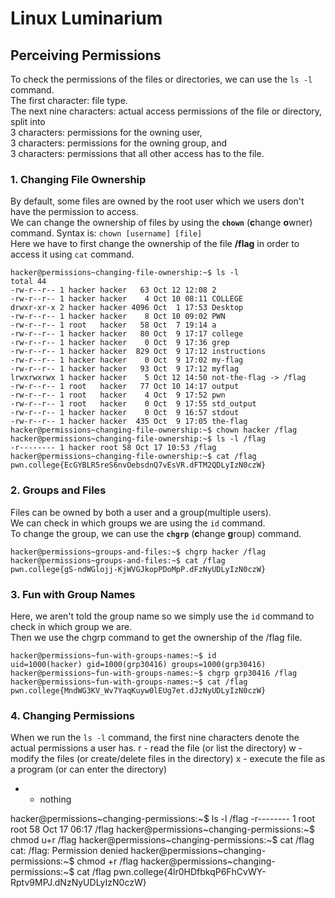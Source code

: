 # Linux Luminarium  
## Perceiving Permissions  

To check the permissions of the files or directories, we can use the `ls -l` command.  
The first character: file type.   
The next nine characters: actual access permissions of the file or directory, split into   
3 characters: permissions for the owning user,   
3 characters: permissions for the owning group, and   
3 characters: permissions that all other access has to the file.  

### 1. Changing File Ownership  
By default, some files are owned by the root user which we users don't have the permission to access.  
We can change the ownership of files by using the **`chown`** (**c**hange **o**wner) command.
Syntax is: `chown [username] [file]`  
Here we have to first change the ownership of the file **/flag** in order to access it using `cat` command.
```
hacker@permissions~changing-file-ownership:~$ ls -l
total 44
-rw-r--r-- 1 hacker hacker   63 Oct 12 12:08 2
-rw-r--r-- 1 hacker hacker    4 Oct 10 08:11 COLLEGE
drwxr-xr-x 2 hacker hacker 4096 Oct  1 17:53 Desktop
-rw-r--r-- 1 hacker hacker    8 Oct 10 09:02 PWN
-rw-r--r-- 1 root   hacker   58 Oct  7 19:14 a
-rw-r--r-- 1 hacker hacker   80 Oct  9 17:17 college
-rw-r--r-- 1 hacker hacker    0 Oct  9 17:36 grep
-rw-r--r-- 1 hacker hacker  829 Oct  9 17:12 instructions
-rw-r--r-- 1 hacker hacker    0 Oct  9 17:02 my-flag
-rw-r--r-- 1 hacker hacker   93 Oct  9 17:12 myflag
lrwxrwxrwx 1 hacker hacker    5 Oct 12 14:50 not-the-flag -> /flag
-rw-r--r-- 1 root   hacker   77 Oct 10 14:17 output
-rw-r--r-- 1 root   hacker    4 Oct  9 17:52 pwn
-rw-r--r-- 1 root   hacker    0 Oct  9 17:55 std_output
-rw-r--r-- 1 hacker hacker    0 Oct  9 16:57 stdout
-rw-r--r-- 1 hacker hacker  435 Oct  9 17:05 the-flag
hacker@permissions~changing-file-ownership:~$ chown hacker /flag
hacker@permissions~changing-file-ownership:~$ ls -l /flag
-r-------- 1 hacker root 58 Oct 17 10:53 /flag
hacker@permissions~changing-file-ownership:~$ cat /flag
pwn.college{EcGYBLR5reS6nvOebsdnQ7vEsVR.dFTM2QDLyIzN0czW}
```

### 2. Groups and Files  
Files can be owned by both a user and a group(multiple users).  
We can check in which groups we are using the `id` command.   
To change the group, we can use the **`chgrp`** (**c**hange **g**roup) command.  
```
hacker@permissions~groups-and-files:~$ chgrp hacker /flag
hacker@permissions~groups-and-files:~$ cat /flag
pwn.college{gS-ndWGlojj-KjWVGJkopPDoMpP.dFzNyUDLyIzN0czW}
```  

### 3. Fun with Group Names  
Here, we aren't told the group name so we simply use the `id` command to check in which group we are.  
Then we use the chgrp command to get the ownership of the /flag file.  
```
hacker@permissions~fun-with-groups-names:~$ id
uid=1000(hacker) gid=1000(grp30416) groups=1000(grp30416)
hacker@permissions~fun-with-groups-names:~$ chgrp grp30416 /flag
hacker@permissions~fun-with-groups-names:~$ cat /flag
pwn.college{MndWG3KV_Wv7YaqKuyw0lEUg7et.dJzNyUDLyIzN0czW}
```

### 4. Changing Permissions  
When we run the `ls -l` command, the first nine characters denote the actual permissions a user has.
r - read the file (or list the directory)
w - modify the files (or create/delete files in the directory)
x - execute the file as a program (or can enter the directory)
- - nothing


hacker@permissions~changing-permissions:~$ ls -l /flag
-r-------- 1 root root 58 Oct 17 06:17 /flag
hacker@permissions~changing-permissions:~$ chmod u+r /flag
hacker@permissions~changing-permissions:~$ cat /flag
cat: /flag: Permission denied
hacker@permissions~changing-permissions:~$ chmod +r /flag
hacker@permissions~changing-permissions:~$ cat /flag
pwn.college{4lr0HDfbkqP6FhCvWY-Rptv9MPJ.dNzNyUDLyIzN0czW}
